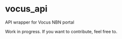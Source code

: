 # vocus_api
 API wrapper for Vocus NBN portal

Work in progress. If you want to contribute, feel free to.